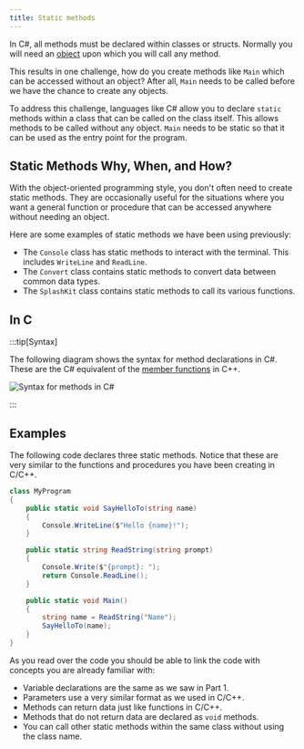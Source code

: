 ```yaml
---
title: Static methods
---
```


In C#, all methods must be declared within classes or structs. Normally you will need an [object](/book/part-2-organised-code/7-member-functions/2-trailside/1-0-struct-members#referring-to-struct-values-as-objects) upon which you will call any method.

This results in one challenge, how do you create methods like `Main` which can be accessed without an object? After all, `Main` needs to be called before we have the chance to create any objects.

To address this challenge, languages like C# allow you to declare `static` methods within a class that can be called on the class itself. This allows methods to be called without any object. `Main` needs to be static so that it can be used as the entry point for the program.

## Static Methods Why, When, and How?

With the object-oriented programming style, you don't often need to create static methods. They are occasionally useful for the situations where you want a general function or procedure that can be accessed anywhere without needing an object.

Here are some examples of static methods we have been using previously:

- The `Console` class has static methods to interact with the terminal. This includes `WriteLine` and `ReadLine`.
- The `Convert` class contains static methods to convert data between common data types.
- The `SplashKit` class contains static methods to call its various functions.

## In C #

:::tip[Syntax]

The following diagram shows the syntax for method declarations in C#. These are the C# equivalent of the [member functions](/book/part-2-organised-code/7-member-functions/2-trailside/1-2-methods) in C++.

![Syntax for methods in C#](./images/method.png)

:::

## Examples

The following code declares three static methods. Notice that these are very similar to the functions and procedures you have been creating in C/C++.

```cs
class MyProgram
{
    public static void SayHelloTo(string name)
    {
        Console.WriteLine($"Hello {name}!");
    }

    public static string ReadString(string prompt)
    {
        Console.Write($"{prompt}: ");
        return Console.ReadLine();
    }

    public static void Main()
    {
        string name = ReadString("Name");
        SayHelloTo(name);
    }
}
```

As you read over the code you should be able to link the code with concepts you are already familiar with:

- Variable declarations are the same as we saw in Part 1.
- Parameters use a very similar format as we used in C/C++.
- Methods can return data just like functions in C/C++.
- Methods that do not return data are declared as `void` methods.
- You can call other static methods within the same class without using the class name.
